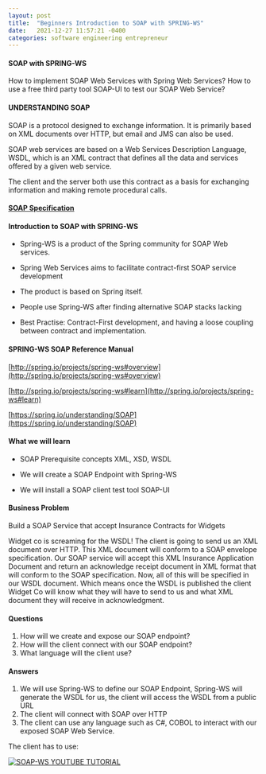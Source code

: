 ```yaml
---
layout: post
title:  "Beginners Introduction to SOAP with SPRING-WS"
date:   2021-12-27 11:57:21 -0400
categories: software engineering entrepreneur
---
```


#### SOAP with SPRING-WS

How to implement SOAP Web Services with Spring Web Services?
How to use a free third party tool SOAP-UI to test our SOAP Web Service?

#### UNDERSTANDING SOAP

SOAP is a protocol designed to exchange information. It is primarily based on XML documents over HTTP,  but email and 
JMS can also be used.

SOAP web services are based on a Web Services Description Language, WSDL, which is an XML contract that defines all the 
data and services offered by a given web service.

The client and the server both use this contract as a basis for exchanging information and making remote procedural 
calls.

#### [SOAP Specification](https://www.w3.org/TR/soap/)

#### Introduction to SOAP with SPRING-WS

- Spring-WS is a product of the Spring community for SOAP Web services.

- Spring Web Services aims to facilitate contract-first SOAP service development

- The product is based on Spring itself.

- People use Spring-WS after finding alternative SOAP stacks lacking

- Best Practise: Contract-First development, and having a loose coupling between contract and implementation.

#### SPRING-WS SOAP Reference Manual
[http://spring.io/projects/spring-ws#overview](http://spring.io/projects/spring-ws#overview)

[http://spring.io/projects/spring-ws#learn](http://spring.io/projects/spring-ws#learn)

[https://spring.io/understanding/SOAP](https://spring.io/understanding/SOAP)

#### What we will learn

- SOAP Prerequisite concepts XML, XSD, WSDL

- We will create a SOAP Endpoint with Spring-WS

- We will install a SOAP client test tool SOAP-UI

#### Business Problem

Build a SOAP Service that accept Insurance Contracts for Widgets

Widget co is screaming for the WSDL!
The client is going to send us an XML document over HTTP.
This XML document will conform to a SOAP envelope specification.
Our SOAP service will accept this XML Insurance Application Document and return an acknowledge receipt document in XML 
format that will conform to the SOAP specification.
Now, all of this will be specified in our WSDL document.
Which means once the WSDL is published the client Widget Co will know what they will have to send to us and what XML 
document they will receive in acknowledgment.

#### Questions

1. How will we create and expose our SOAP endpoint?
2. How will the client connect with our SOAP endpoint?
3. What language will the client use?

#### Answers

1. We will  use Spring-WS to define our SOAP Endpoint,  Spring-WS will generate the WSDL for us, the client will access 
the WSDL from a public URL
2. The client will connect with SOAP over HTTP
3. The client can use any language such as C#, COBOL to interact with our exposed SOAP Web Service. 

The client has to use:

[![SOAP-WS YOUTUBE TUTORIAL](https://img.youtube.com/vi/d6rAG11goFM/mq2.jpg)](https://www.youtube.com/watch?v=d6rAG11goFM)


